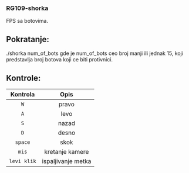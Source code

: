 ### RG109-shorka
FPS sa botovima.

## Pokratanje:
./shorka num_of_bots 
gde je num_of_bots ceo broj manji ili jednak 15, koji predstavlja broj botova koji ce biti protivnici.

## Kontrole:
| Kontrola | Opis|
| :-------------: | :-------------: |
| `W` | pravo |
| `A` | levo |
| `S` | nazad |
| `D` | desno |
| `space` | skok |
| `mis` | kretanje kamere |
| `levi klik` | ispaljivanje metka |

